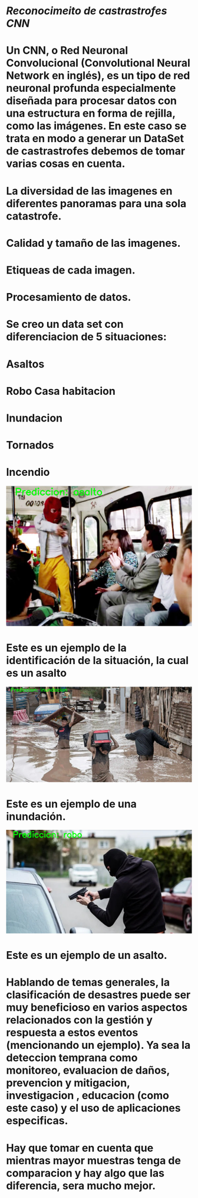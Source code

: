 # *Reconocimeito de castrastrofes CNN*

# Un CNN, o Red Neuronal Convolucional (Convolutional Neural Network en inglés), es un tipo de red neuronal profunda especialmente diseñada para procesar datos con una estructura en forma de rejilla, como las imágenes. En este caso se trata en modo a generar un DataSet de castrastrofes debemos de tomar varias cosas en cuenta.

# La diversidad de las imagenes en diferentes panoramas para una sola catastrofe.
# Calidad y tamaño de las imagenes.
# Etiqueas de cada imagen.
# Procesamiento de datos.

# Se creo un data set con diferenciacion de 5 situaciones:

# Asaltos
# Robo Casa habitacion
# Inundacion
# Tornados
# Incendio

![Ejemplo de Asalto](./Images/asalto1.png)
# Este es un ejemplo de la identificación de la situación, la cual es un asalto

![Ejemplo de Inundación](./Images/inundacion1.png)
# Este es un ejemplo de una inundación.

![Ejemplo de Inundación](./Images/robo1.png)
# Este es un ejemplo de un asalto.

# Hablando de temas generales, la clasificación de desastres puede ser muy beneficioso en varios aspectos relacionados con la gestión y respuesta a estos eventos (mencionando un ejemplo). Ya sea la deteccion temprana como monitoreo, evaluacion de daños, prevencion y mitigacion, investigacion , educacion (como este caso) y el uso de aplicaciones especificas.

# Hay que tomar en cuenta que mientras mayor muestras tenga de comparacion y hay algo que las diferencia, sera mucho mejor.
